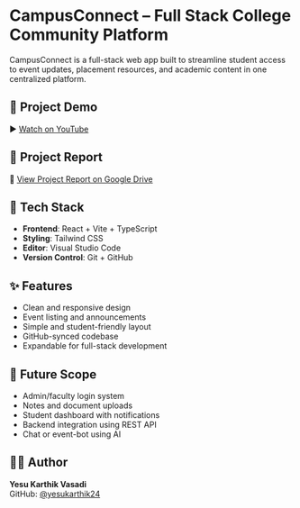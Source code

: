 # CampusConnect – Full Stack College Community Platform

CampusConnect is a full-stack web app built to streamline student access to event updates, placement resources, and academic content in one centralized platform.

## 🎥 Project Demo
▶️ [Watch on YouTube](https://youtu.be/ErXDFqshuOA?si=XJu0T-eGduh0MPBr)

## 📄 Project Report
📄 [View Project Report on Google Drive](https://drive.google.com/file/d/1VUASt6ZrbPYsqdF_8LPYLR91ImIsxFAr/view?usp=drivesdk)

## 📂 Tech Stack
- **Frontend**: React + Vite + TypeScript
- **Styling**: Tailwind CSS
- **Editor**: Visual Studio Code
- **Version Control**: Git + GitHub

## ✨ Features
- Clean and responsive design
- Event listing and announcements
- Simple and student-friendly layout
- GitHub-synced codebase
- Expandable for full-stack development

## 🚀 Future Scope
- Admin/faculty login system  
- Notes and document uploads  
- Student dashboard with notifications  
- Backend integration using REST API  
- Chat or event-bot using AI  

## 👨‍💻 Author
**Yesu Karthik Vasadi**  
GitHub: [@yesukarthik24](https://github.com/yesukarthik24)
